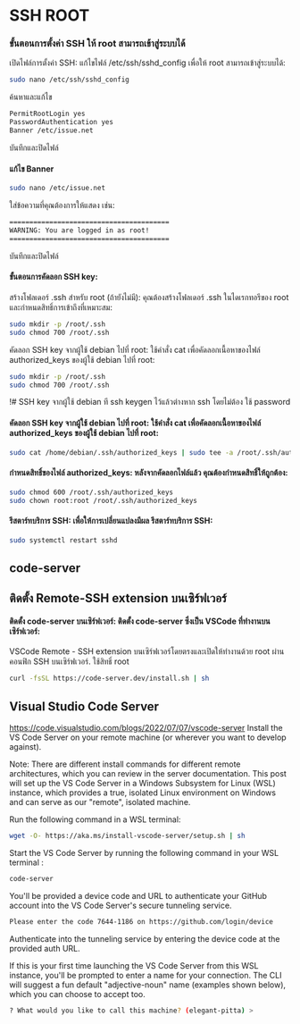 # SSH ROOT 

### ขั้นตอนการตั้งค่า SSH ให้ root สามารถเข้าสู่ระบบได้

เปิดไฟล์การตั้งค่า SSH: แก้ไขไฟล์ /etc/ssh/sshd_config เพื่อให้ root สามารถเข้าสู่ระบบได้:
```bash
sudo nano /etc/ssh/sshd_config
```
 ค้นหาและแก้ไข 
```bash
PermitRootLogin yes
PasswordAuthentication yes
Banner /etc/issue.net
```
บันทึกและปิดไฟล์ 
#### แก้ไข Banner
```bash
sudo nano /etc/issue.net
```
ใส่ข้อความที่คุณต้องการให้แสดง เช่น: 
```bash
========================================
WARNING: You are logged in as root!
========================================
```
บันทึกและปิดไฟล์
#### ขั้นตอนการคัดลอก SSH key:
สร้างโฟลเดอร์ .ssh สำหรับ root (ถ้ายังไม่มี): คุณต้องสร้างโฟลเดอร์ .ssh ในไดเรกทอรีของ root และกำหนดสิทธิ์การเข้าถึงที่เหมาะสม:
```bash
sudo mkdir -p /root/.ssh
sudo chmod 700 /root/.ssh
```
คัดลอก SSH key จากผู้ใช้ debian ไปที่ root: ใช้คำสั่ง cat เพื่อคัดลอกเนื้อหาของไฟล์ authorized_keys ของผู้ใช้ debian ไปที่ root:
```bash
sudo mkdir -p /root/.ssh
sudo chmod 700 /root/.ssh
```
!# SSH key จากผู้ใช้ debian ที ssh keygen ไว้แล้วต่างหาก ssh โดยไม่ต้อง ใช้ password 
####  คัดลอก SSH key จากผู้ใช้ debian ไปที่ root: ใช้คำสั่ง cat เพื่อคัดลอกเนื้อหาของไฟล์ authorized_keys ของผู้ใช้ debian ไปที่ root:
```bash
sudo cat /home/debian/.ssh/authorized_keys | sudo tee -a /root/.ssh/authorized_keys
```
#### กำหนดสิทธิ์ของไฟล์ authorized_keys: หลังจากคัดลอกไฟล์แล้ว คุณต้องกำหนดสิทธิ์ให้ถูกต้อง:
```bash
sudo chmod 600 /root/.ssh/authorized_keys
sudo chown root:root /root/.ssh/authorized_keys
```
#### รีสตาร์ทบริการ SSH: เพื่อให้การเปลี่ยนแปลงมีผล รีสตาร์ทบริการ SSH:
```bash
sudo systemctl restart sshd
```
## code-server 
## ติดตั้ง Remote-SSH extension บนเซิร์ฟเวอร์
#### ติดตั้ง code-server บนเซิร์ฟเวอร์: ติดตั้ง code-server ซึ่งเป็น VSCode ที่ทำงานบนเซิร์ฟเวอร์:
 VSCode Remote - SSH extension บนเซิร์ฟเวอร์โดยตรงและเปิดให้ทำงานด้วย root ผ่านคอนฟิก SSH บนเซิร์ฟเวอร์. 
 ใช้สิทธิ์ root 
```bash
curl -fsSL https://code-server.dev/install.sh | sh
```
## Visual Studio Code Server
https://code.visualstudio.com/blogs/2022/07/07/vscode-server
Install the VS Code Server on your remote machine (or wherever you want to develop against).

Note: There are different install commands for different remote architectures, which you can review in the server documentation. This post will set up the VS Code Server in a Windows Subsystem for Linux (WSL) instance, which provides a true, isolated Linux environment on Windows and can serve as our "remote", isolated machine.

Run the following command in a WSL terminal:
```bash
wget -O- https://aka.ms/install-vscode-server/setup.sh | sh
```
Start the VS Code Server by running the following command in your WSL terminal :
```bash
code-server
```
You'll be provided a device code and URL to authenticate your GitHub account into the VS Code Server's secure tunneling service.
```bash
Please enter the code 7644-1186 on https://github.com/login/device
```
Authenticate into the tunneling service by entering the device code at the provided auth URL.

If this is your first time launching the VS Code Server from this WSL instance, you'll be prompted to enter a name for your connection. The CLI will suggest a fun default "adjective-noun" name (examples shown below), which you can choose to accept too.
```bash
? What would you like to call this machine? (elegant-pitta) >
```

